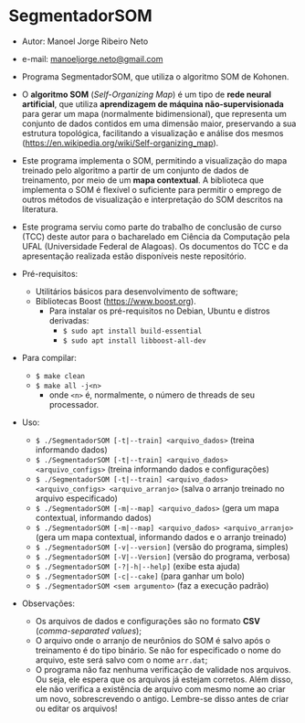 # SegmentadorSOM
* Autor: Manoel Jorge Ribeiro Neto
* e-mail: manoeljorge.neto@gmail.com
* Programa SegmentadorSOM, que utiliza o algoritmo SOM de Kohonen.


* O **algoritmo SOM** (_Self-Organizing Map_) é um tipo de **rede neural artificial**, que utiliza **aprendizagem de
  máquina não-supervisionada** para gerar um mapa (normalmente bidimensional), que representa um conjunto de dados
  contidos em uma dimensão maior, preservando a sua estrutura topológica, facilitando a visualização e análise dos
  mesmos (https://en.wikipedia.org/wiki/Self-organizing_map).
* Este programa implementa o SOM, permitindo a visualização do mapa treinado pelo algoritmo a partir de um conjunto de
  dados de treinamento, por meio de um **mapa contextual**. A biblioteca que implementa o SOM é flexível o suficiente
  para permitir o emprego de outros métodos de visualização e interpretação do SOM descritos na literatura.
* Este programa serviu como parte do trabalho de conclusão de curso (TCC) deste autor para o bacharelado em Ciência da
  Computação pela UFAL (Universidade Federal de Alagoas). Os documentos do TCC e da apresentação realizada estão
  disponíveis neste repositório.


* Pré-requisitos:
  * Utilitários básicos para desenvolvimento de software;
  * Bibliotecas Boost (https://www.boost.org).
    * Para instalar os pré-requisitos no Debian, Ubuntu e distros derivadas:
      * `$ sudo apt install build-essential`
      * `$ sudo apt install libboost-all-dev`


* Para compilar:
  * `$ make clean`
  * `$ make all -j<n>`
    * onde `<n>` é, normalmente, o número de threads de seu processador.


* Uso:
  * `$ ./SegmentadorSOM [-t|--train] <arquivo_dados>` (treina informando dados)
  * `$ ./SegmentadorSOM [-t|--train] <arquivo_dados> <arquivo_configs>` (treina informando dados e configurações)
  * `$ ./SegmentadorSOM [-t|--train] <arquivo_dados> <arquivo_configs> <arquivo_arranjo>` (salva o arranjo treinado no arquivo especificado)
  * `$ ./SegmentadorSOM [-m|--map] <arquivo_dados>` (gera um mapa contextual, informando dados)
  * `$ ./SegmentadorSOM [-m|--map] <arquivo_dados> <arquivo_arranjo>` (gera um mapa contextual, informando dados e o arranjo treinado)
  * `$ ./SegmentadorSOM [-v|--version]` (versão do programa, simples)
  * `$ ./SegmentadorSOM [-V|--Version]` (versão do programa, verbosa)
  * `$ ./SegmentadorSOM [-?|-h|--help]` (exibe esta ajuda)
  * `$ ./SegmentadorSOM [-c|--cake]` (para ganhar um bolo)
  * `$ ./SegmentadorSOM <sem argumento>` (faz a execução padrão)


* Observações:
  * Os arquivos de dados e configurações são no formato **CSV** (_comma-separated values_);
  * O arquivo onde o arranjo de neurônios do SOM é salvo após o treinamento é do tipo binário. Se não for especificado o
    nome do arquivo, este será salvo com o nome `arr.dat`;
  * O programa não faz nenhuma verificação de validade nos arquivos. Ou seja, ele espera que os arquivos já estejam
    corretos. Além disso, ele não verifica a existência de arquivo com mesmo nome ao criar um novo, sobrescrevendo o
    antigo. Lembre-se disso antes de criar ou editar os arquivos!
